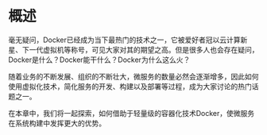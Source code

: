 # 概述

毫无疑问，Docker已经成为当下最热门的技术之一，它被爱好者冠以云计算新星、下一代虚拟机等称号，可见大家对其的期望之高。但是很多人也会存在疑问，Docker是什么？Docker能干什么？Docker为什么这么火？

随着业务的不断发展、组织的不断壮大，微服务的数量必然会逐渐增多，因此如何使用虚拟化技术，简化服务的开发、构建以及部署等过程，成为大家讨论的热门话题之一。

在本章中，我们将一起探索，如何借助于轻量级的容器化技术Docker，使微服务在系统构建中发挥更大的优势。

